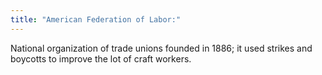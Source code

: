 ```yaml
---
title: "American Federation of Labor:"
---
```

National organization of trade unions founded in 1886; it used strikes and boycotts to improve the lot of craft workers.

